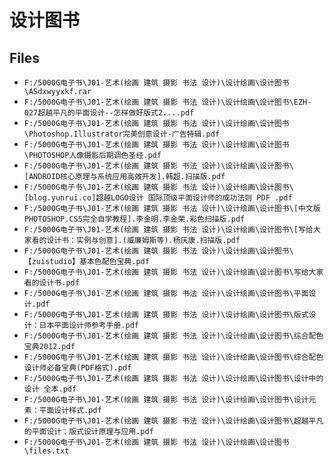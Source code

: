 # 设计图书

## Files

- `F:/5000G电子书\J01-艺术(绘画 建筑 摄影 书法 设计)\设计绘画\设计图书\ASdxwyyxkf.rar`
- `F:/5000G电子书\J01-艺术(绘画 建筑 摄影 书法 设计)\设计绘画\设计图书\EZH-027超越平凡的平面设计--怎样做好版式2....pdf`
- `F:/5000G电子书\J01-艺术(绘画 建筑 摄影 书法 设计)\设计绘画\设计图书\Photoshop.Illustrator完美创意设计-广告特辑.pdf`
- `F:/5000G电子书\J01-艺术(绘画 建筑 摄影 书法 设计)\设计绘画\设计图书\PHOTOSHOP人像摄影后期调色圣经.pdf`
- `F:/5000G电子书\J01-艺术(绘画 建筑 摄影 书法 设计)\设计绘画\设计图书\[ANDROID核心原理与系统应用高效开发].韩超.扫描版.pdf`
- `F:/5000G电子书\J01-艺术(绘画 建筑 摄影 书法 设计)\设计绘画\设计图书\[blog.yunrui.co]超越LOGO设计 国际顶级平面设计师的成功法则 PDF .pdf`
- `F:/5000G电子书\J01-艺术(绘画 建筑 摄影 书法 设计)\设计绘画\设计图书\[中文版PHOTOSHOP.CS5完全自学教程].李金明.李金荣.彩色扫描版.pdf`
- `F:/5000G电子书\J01-艺术(绘画 建筑 摄影 书法 设计)\设计绘画\设计图书\[写给大家看的设计书：实例与创意].(威廉姆斯等).杨庆康.扫描版.pdf`
- `F:/5000G电子书\J01-艺术(绘画 建筑 摄影 书法 设计)\设计绘画\设计图书\【zuistudio】基本色配色宝典.pdf`
- `F:/5000G电子书\J01-艺术(绘画 建筑 摄影 书法 设计)\设计绘画\设计图书\写给大家看的设计书.pdf`
- `F:/5000G电子书\J01-艺术(绘画 建筑 摄影 书法 设计)\设计绘画\设计图书\平面设计.pdf`
- `F:/5000G电子书\J01-艺术(绘画 建筑 摄影 书法 设计)\设计绘画\设计图书\版式设计：日本平面设计师参考手册.pdf`
- `F:/5000G电子书\J01-艺术(绘画 建筑 摄影 书法 设计)\设计绘画\设计图书\综合配色宝典2012.pdf`
- `F:/5000G电子书\J01-艺术(绘画 建筑 摄影 书法 设计)\设计绘画\设计图书\综合配色设计师必备宝典(PDF格式).pdf`
- `F:/5000G电子书\J01-艺术(绘画 建筑 摄影 书法 设计)\设计绘画\设计图书\设计中的设计 全本.pdf`
- `F:/5000G电子书\J01-艺术(绘画 建筑 摄影 书法 设计)\设计绘画\设计图书\设计元素：平面设计样式.pdf`
- `F:/5000G电子书\J01-艺术(绘画 建筑 摄影 书法 设计)\设计绘画\设计图书\超越平凡的平面设计：版式设计原理与应用.pdf`
- `F:/5000G电子书\J01-艺术(绘画 建筑 摄影 书法 设计)\设计绘画\设计图书\files.txt`
